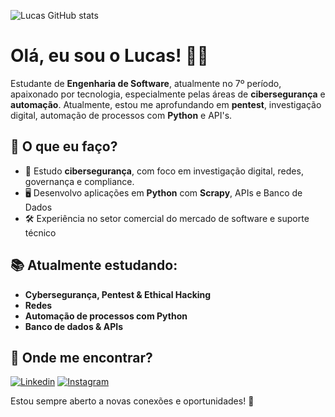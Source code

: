 ![Lucas GitHub stats](https://github-readme-stats.vercel.app/api?username=Lucasloureno137&show_icons=true&theme=tokyonight)

# Olá, eu sou o Lucas! 👋🏼

Estudante de **Engenharia de Software**, atualmente no 7º período, apaixonado por tecnologia, especialmente pelas áreas de **cibersegurança** e **automação**. Atualmente, estou me aprofundando em **pentest**, investigação digital, automação de processos com **Python** e API's.  

## 🚀 O que eu faço?
- 📌 Estudo **cibersegurança**, com foco em investigação digital, redes, governança e compliance. 
- 🖥️ Desenvolvo aplicações em **Python** com **Scrapy**, APIs e Banco de Dados  
- 🛠️ Experiência no setor comercial do mercado de software e suporte técnico

## 📚 Atualmente estudando:
- **Cybersegurança, Pentest & Ethical Hacking**
- **Redes**
- **Automação de processos com Python**  
- **Banco de dados & APIs**  

## 🔗 Onde me encontrar?
[![Linkedin](https://img.shields.io/badge/LinkedIn-0077B5?style=for-the-badge&logo=linkedin&logoColor=white)](https://www.linkedin.com/in/lucas-louren%C3%A7o-software/) 
[![Instagram](https://img.shields.io/badge/Instagram-E4405F?style=for-the-badge&logo=instagram&logoColor=white)](https://www.instagram.com/lucasdslourenco/)  

Estou sempre aberto a novas conexões e oportunidades! 🚀  
